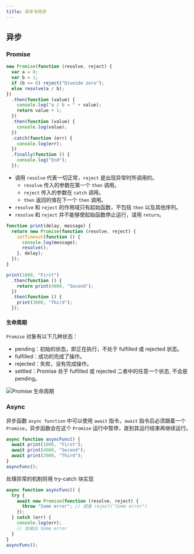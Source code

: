 ```yaml
---
title: 异步与同步
---
```


## 异步

### Promise

```js
new Promise(function (resolve, reject) {
  var a = 0;
  var b = 1;
  if (b == 0) reject("Diveide zero");
  else resolve(a / b);
})
  .then(function (value) {
    console.log("a / b = " + value);
    return value + 1;
  })
  .then(function (value) {
    console.log(value);
  })
  .catch(function (err) {
    console.log(err);
  })
  .finally(function () {
    console.log("End");
  });
```

- 调用 `resolve` 代表一切正常，`reject` 是出现异常时所调用的。
  - `resolve` 传入的参数在第一个 `then` 调用。
  - `reject` 传入的参数在 `catch` 调用。
  - `then` 返回的值在下一个 `then` 调用。
- `resolve` 和 `reject` 的作用域只有起始函数，不包括 `then` 以及其他序列。
- `resolve` 和 `reject` 并不能够使起始函数停止运行，请用 `return`。

```js
function print(delay, message) {
  return new Promise(function (resolve, reject) {
    setTimeout(function () {
      console.log(message);
      resolve();
    }, delay);
  });
}

print(1000, "First")
  .then(function () {
    return print(4000, "Second");
  })
  .then(function () {
    print(3000, "Third");
  });
```

#### 生命周期

`Promise` 对象有以下几种状态：

- pending：初始的状态，即正在执行，不处于 fulfilled 或 rejected 状态。
- fulfilled：成功的完成了操作。
- rejected：失败，没有完成操作。
- settled：Promise 处于 fulfilled 或 rejected 二者中的任意一个状态, 不会是 pending。

![Promise 生命周期](https://mdn.mozillademos.org/files/8633/promises.png)

### Async

异步函数 `async function` 中可以使用 `await` 指令，`await` 指令后必须跟着一个 `Promise`，异步函数会在这个 `Promise` 运行中暂停，直到其运行结束再继续运行。

```js
async function asyncFunc() {
  await print(1000, "First");
  await print(4000, "Second");
  await print(3000, "Third");
}
asyncFunc();
```

处理异常的机制将用 try-catch 块实现

```js
async function asyncFunc() {
  try {
    await new Promise(function (resolve, reject) {
      throw "Some error"; // 或者 reject("Some error")
    });
  } catch (err) {
    console.log(err);
    // 会输出 Some error
  }
}
asyncFunc();
```
